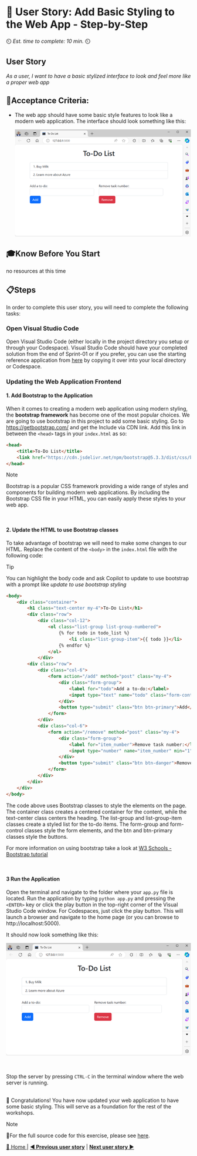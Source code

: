 # 📖 User Story: Add Basic Styling to the Web App - Step-by-Step
⏲️ _Est. time to complete: 10 min._ ⏲️

## User Story

*As a user, I want to have a basic stylized interface to look and feel more like a proper web app*

## 🎯Acceptance Criteria:
- The web app should have some basic style features to look like a modern web application.  The interface should look something like this:

    ![outcome4](/Track_1_ToDo_App/Sprint-02%20-%20Web%20Application/images/outcome-S02-f02-US01.png)

## 🎓Know Before You Start
no resources at this time

## 📋Steps

In order to complete this user story, you will need to complete the following tasks:

### Open Visual Studio Code
Open Visual Studio Code (either locally in the project directory you setup or through your Codespace). Visual Studio Code should have your completed solution from the end of Sprint-01 or if you prefer, you can use the starting reference application from [here](/Track_1_ToDo_App/Sprint-02%20-%20Web%20Application/src/app-s02-f01-us03/) by copying it over into your local directory or Codespace.

### Updating the Web Application Frontend

#### 1. Add Bootstrap to the Application
When it comes to creating a modern web application using modern styling, the **bootstrap framework** has become one of the most popular choices. We are going to use bootstrap in this project to add some basic styling. Go to https://getbootstrap.com/ and get the Include via CDN link. Add this link in between the `<head>` tags in your `index.html` as so:

```html
<head>
    <title>To-Do List</title>
    <link href="https://cdn.jsdelivr.net/npm/bootstrap@5.3.3/dist/css/bootstrap.min.css" rel="stylesheet" integrity="sha384-QWTKZyjpPEjISv5WaRU9OFeRpok6YctnYmDr5pNlyT2bRjXh0JMhjY6hW+ALEwIH" crossorigin="anonymous">
</head>
```

> [!NOTE]
> Bootstrap is a popular CSS framework providing a wide range of styles and components for building modern web applications. By including the Bootstrap CSS file in your HTML, you can easily apply these styles to your web app.

<br/>

#### 2. Update the HTML to use Bootstrap classes
To take advantage of bootstrap we will need to make some changes to our HTML. Replace the content of the `<body>` in the `index.html` file with the following code:

>[!TIP]
>You can highlight the body code and ask Copilot to update to use bootstrap with a prompt like *update to use bootstrap styling*

```html
<body>
    <div class="container">
        <h1 class="text-center my-4">To-Do List</h1>
        <div class="row">
            <div class="col-12">
                <ol class="list-group list-group-numbered">
                    {% for todo in todo_list %}
                        <li class="list-group-item">{{ todo }}</li>
                    {% endfor %}
                </ol>
            </div>
        <div class="row">
            <div class="col-6">
                <form action="/add" method="post" class="my-4">
                    <div class="form-group">
                        <label for="todo">Add a to-do:</label>
                        <input type="text" name="todo" class="form-control">
                    </div>
                    <button type="submit" class="btn btn-primary">Add</button>
                </form>
            </div>
            <div class="col-6">
                <form action="/remove" method="post" class="my-4">
                    <div class="form-group">
                        <label for="item_number">Remove task number:</label>
                        <input type="number" name="item_number" min="1" class="form-control">
                    </div>
                    <button type="submit" class="btn btn-danger">Remove</button>
                </form>
            </div>
        </div>
    </div>
</body>
```
    
The code above uses Bootstrap classes to style the elements on the page. The container class creates a centered container for the content, while the text-center class centers the heading. The list-group and list-group-item classes create a styled list for the to-do items. The form-group and form-control classes style the form elements, and the btn and btn-primary classes style the buttons.

For more information on using bootstrap take a look at [W3 Schools - Bootstrap tutorial](https://www.w3schools.com/bootstrap5/)

<br/>

#### 3 Run the Application
Open the terminal and navigate to the folder where your `app.py` file is located. Run the application by typing `python app.py` and pressing the `<ENTER>` key or click the play button in the top-right corner of the Visual Studio Code window. For Codespaces, just click the play button. This will launch a browser and navigate to the home page (or you can browse to http://localhost:5000). 

It should now look something like this:
    
![outcome](/Track_1_ToDo_App/Sprint-02%20-%20Web%20Application/images/outcome-S02-f02-US01.png)

<br/>

Stop the server by pressing `CTRL-C` in the terminal window where the web server is running.

<br/>
🎉 Congratulations! You have now updated your web application to have some basic styling. This will serve as a foundation for the rest of the workshops.

<br/>

> [!NOTE]
> 📄For the full source code for this exercise, please see [here](/Track_1_ToDo_App/Sprint-02%20-%20Web%20Application/src/app-s02-f02-us01/).

[🔼 Home ](/Track_1_ToDo_App/README.md) | [**◀ Previous user story**](/Track_1_ToDo_App/Sprint-02%20-%20Web%20Application/Feature%201%20-%20Web%20App%20Conversion/User%20Story%203%20-%20Remove%20Item%20through%20Web%20Form.md) | [**Next user story** ▶](User%20Story%202%20-%20Personalize%20Website.md)
